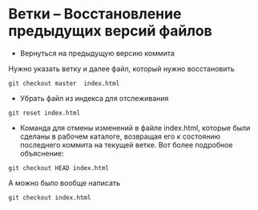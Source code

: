 # Ветки – Восстановление предыдущих версий файлов


- Вернуться на предыдущую версию коммита

Нужно указать ветку и далее файл, который нужно восстановить
```
git checkout master  index.html
```

- Убрать файл из индекса для отслеживания

```
git reset index.html
```

- Команда для отмены изменений в файле index.html, которые были сделаны в рабочем каталоге, возвращая его к состоянию последнего коммита на текущей ветке. Вот более подробное объяснение:

```
git checkout HEAD index.html
```


А можно было вообще написать 

```
git checkout index.html
```